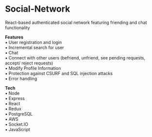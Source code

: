 # Social-Network</br>

React-based authenticated social network featuring friending and chat functionality</br>

**Features**</br>
 ▪ User registration and login</br>
 ▪ Incremental search for user</br>
 ▪ Chat</br>
 ▪ Connect with other users (befriend, unfriend, see pending requests, accept/ reject requests)</br>
 ▪ Modify Profile Information</br>
 ▪ Protection against CSURF and SQL injection attacks</br>
 ▪ Error handling</br>

**Tech**</br>
 ▪ Node</br>
 ▪ Express</br>
 ▪ React</br>
 ▪ Redux</br>
 ▪ PostgreSQL</br>
 ▪ AWS</br>
 ▪ Socket.IO</br>
 ▪ JavaScript</br>
